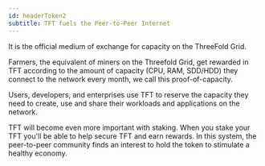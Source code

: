 ```yaml
---
id: headerToken2
subtitle: TFT fuels the Peer-to-Peer Internet
---
```


It is the official medium of exchange for capacity on the ThreeFold Grid.

Farmers, the equivalent of miners on the Threefold Grid, get rewarded in TFT according to the amount of capacity (CPU, RAM, SDD/HDD) they connect to the network every month, we call this proof-of-capacity. 

Users, developers, and enterprises use TFT to reserve the capacity they need to create, use and share their workloads and applications on the network.

TFT will become even more important with staking. When you stake your TFT you'll be able to help secure TFT and earn rewards. In this system, the peer-to-peer community finds an interest to hold the token to stimulate a healthy economy.